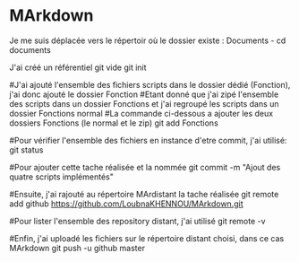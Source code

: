 # MArkdown
Je me suis déplacée vers le répertoir où le dossier existe : Documents - 
cd documents

J'ai créé un référentiel git vide
git init


#J'ai ajouté l'ensemble des fichiers scripts dans le dossier dédié (Fonction), j'ai donc ajouté le dossier Fonction
#Etant donné que j'ai zipé l'ensemble des scripts dans un dossier Fonctions et j'ai regroupé les scripts dans un dossier Fonctions normal
#La commande ci-dessous a ajouter les deux dossiers Fonctions (le normal et le zip)
git add Fonctions

#Pour vérifier l'ensemble des fichiers en instance d'etre commit, j'ai utilisé:
git status

#Pour ajouter cette tache réalisée et la nommée
git commit -m "Ajout des quatre scripts implémentés"

#Ensuite, j'ai rajouté au répertoire MArdistant la tache réalisée
git remote add github https://github.com/LoubnaKHENNOU/MArkdown.git

#Pour lister l'ensemble des repository distant, j'ai utilisé
git remote -v

#Enfin, j'ai uploadé les fichiers sur le répertoire distant choisi, dans ce cas MArkdown
git push -u github master

